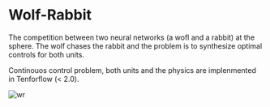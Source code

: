# Wolf-Rabbit
The competition between two neural networks (a wofl and a rabbit) at the sphere. The wolf chases the rabbit and the problem is to synthesize optimal controls for both units. 

Continouos control problem, both units and the physics are implenmented in Tenforflow (< 2.0).
 


![wr](https://user-images.githubusercontent.com/73900267/98024297-1c4dce00-1dd6-11eb-8a18-9e3db4ef6671.jpg)

